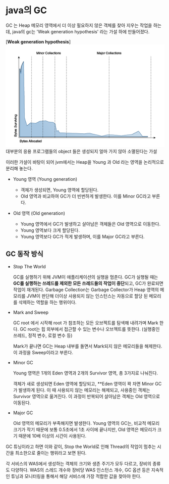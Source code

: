 # java의 GC

GC 는 Heap 메모리 영역에서 더 이상 필요하지 않은 객체를 찾아 지우는 작업을 하는데, java의 gc는 'Weak generation hypothesis' 라는 가설 하에 만들어졌다.

[**Weak generation hypothesis**]
![](2023-06-25-00-20-22.png)
대부분의 응용 프로그램들의 object 들은 생성되지 얼마 가지 않아 소멸된다는 가설

이러한 가설이 바탕이 되어 jvm에서는 Heap을 Young 과 Old 라는 영역을 논리적으로 분리해 놓는다.

- Young 영역 (Young generation)
    - 객체가 생성되면, Young 영역에 할당된다. 
    - Old 영역과 비교하여 GC가 더 빈번하게 발생한다. 이를 Minor GC라고 부른다.

- Old 영역 (Old generation)
    - Young 영역에서 GC가 발생하고 살아남은 객체들은 Old 영역으로 이동한다.
    - Young 영역보다 크게 할당된다.
    - Young 영역보다 GC가 적게 발생하며, 이를 Major GC라고 부른다.
## GC 동작 방식

- Stop The World

    GC를 실행하기 위해 JVM이 애플리케이션의 실행을 멈춘다. GC가 실행될 때는 **GC를 실행하는 쓰레드를 제외한 모든 쓰레드들의 작업이 중단**되고, GC가 완료되면 작업이 재개된다.
    Garbage Collection는 Garbage Collector가 Heap 영역의 메모리를 JVM이 판단해 더이상 사용되지 않는 인스턴스는 자동으로 할당 된 메모리를 삭제하는 역할을 하는 행위이다.

- Mark and Sweep

    GC root 에서 시작해 root 가 참조하는 모든 오브젝트를 탐색해 내려가며 Mark 한다. GC root는  힙 외부에서 접근할 수 있는 변수나 오브젝트를 뜻한다. (실행중인 쓰레드, 정적 변수, 로컬 변수 등)

    Mark가 끝나면 GC는 Heap 내부를 돌면서 Mark되지 않은 메모리들을 해제한다. 이 과정을 Sweep이라고 부른다.

- Minor GC

    Young 영역은 1개의 Eden 영역과 2개의 Survivor 영역, 총 3가지로 나눠진다.

    객체가 새로 생성되면 Eden 영역에 할당되고, **Eden 영역이 꽉 차면 Minor GC가 발생하게 된다. 이 때 사용되지 않는 메모리는 해제되고, 사용중인 객체는 Survivor 영역으로 옮겨진다. 이 과정이 반복되어 살아남은 객체는 Old 영역으로 이동된다.

- Major GC

    Old 영역의 메모리가 부족해지면 발생한다. Young 영역의 GC는, 비교적 메모리 크기가 작기 때문에 보통 0.5초에서 1초 사이에 끝나지만, Old 영역은 메모리가 크기 때문에 10배 이상의 시간이 사용된다.

GC 튜닝이라고 하면 이와 같이, Stop the World로 인해 Thread의 작업이 멈추는 시간을 최소한으로 줄이는 행위라고 보면 된다.

각 서비스의 WAS에서 생성하는 객체의 크기와 생존 주기가 모두 다르고, 장비의 종류도 다양하다. WAS의 스레드 개수와 장비당 WAS 인스턴스 개수, GC 옵션 등은 지속적인 튜닝과 모니터링을 통해서 해당 서비스에 가장 적합한 값을 찾아야 한다.
